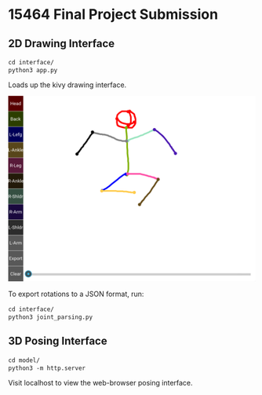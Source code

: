 # 15464 Final Project Submission

## 2D Drawing Interface

```
cd interface/
python3 app.py
```

Loads up the kivy drawing interface.

![](documentation/sketch_interface.png)

To export rotations to a JSON format, run:
```
cd interface/
python3 joint_parsing.py
```


## 3D Posing Interface

```
cd model/
python3 -m http.server
```

Visit localhost to view the web-browser posing interface.
